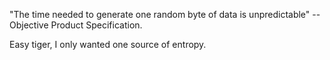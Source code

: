 "The time needed to generate one random byte of data is unpredictable" -- Objective Product Specification.

Easy tiger, I only wanted one source of entropy.